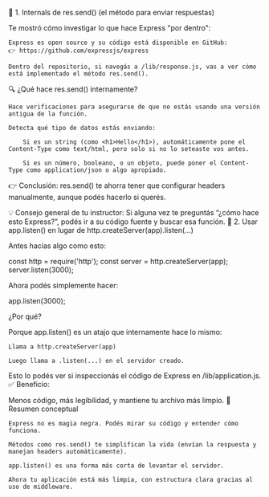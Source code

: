 🧩 1. Internals de res.send() (el método para enviar respuestas)

Te mostró cómo investigar lo que hace Express "por dentro":

    Express es open source y su código está disponible en GitHub:
    👉 https://github.com/expressjs/express

    Dentro del repositorio, si navegás a /lib/response.js, vas a ver cómo está implementado el método res.send().

🔍 ¿Qué hace res.send() internamente?

    Hace verificaciones para asegurarse de que no estás usando una versión antigua de la función.

    Detecta qué tipo de datos estás enviando:

        Si es un string (como <h1>Hello</h1>), automáticamente pone el Content-Type como text/html, pero solo si no lo seteaste vos antes.

        Si es un número, booleano, o un objeto, puede poner el Content-Type como application/json o algo apropiado.

👉 Conclusión: res.send() te ahorra tener que configurar headers manualmente, aunque podés hacerlo si querés.

💡 Consejo general de tu instructor:
Si alguna vez te preguntás “¿cómo hace esto Express?”, podés ir a su código fuente y buscar esa función.
🔧 2. Usar app.listen() en lugar de http.createServer(app).listen(...)

Antes hacías algo como esto:

const http = require('http');
const server = http.createServer(app);
server.listen(3000);

Ahora podés simplemente hacer:

app.listen(3000);

¿Por qué?

Porque app.listen() es un atajo que internamente hace lo mismo:

    Llama a http.createServer(app)

    Luego llama a .listen(...) en el servidor creado.

Esto lo podés ver si inspeccionás el código de Express en /lib/application.js.
✅ Beneficio:

Menos código, más legibilidad, y mantiene tu archivo más limpio.
🧠 Resumen conceptual

    Express no es magia negra. Podés mirar su código y entender cómo funciona.

    Métodos como res.send() te simplifican la vida (envían la respuesta y manejan headers automáticamente).

    app.listen() es una forma más corta de levantar el servidor.

    Ahora tu aplicación está más limpia, con estructura clara gracias al uso de middleware.